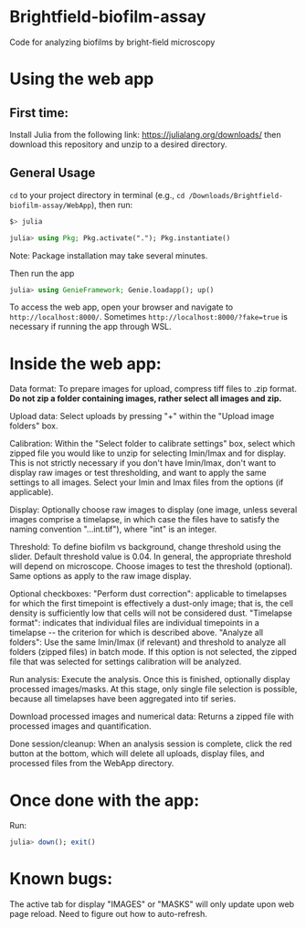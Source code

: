 # Brightfield-biofilm-assay
Code for analyzing biofilms by bright-field microscopy

# Using the web app
## First time:
Install Julia from the following link: https://julialang.org/downloads/ then download this repository and unzip to a desired directory.

## General Usage

`cd` to your project directory in terminal (e.g., `cd /Downloads/Brightfield-biofilm-assay/WebApp`), then run:

```bash
$> julia
`````

```julia
julia> using Pkg; Pkg.activate("."); Pkg.instantiate()
`````
Note: Package installation may take several minutes. 

Then run the app

```julia
julia> using GenieFramework; Genie.loadapp(); up()
`````

To access the web app, open your browser and navigate to `http://localhost:8000/`. Sometimes `http://localhost:8000/?fake=true` is necessary if running the app through WSL.

# Inside the web app:
Data format: To prepare images for upload, compress tiff files to .zip format. **Do not zip a folder containing images, rather select all images and zip.** 

Upload data: Select uploads by pressing "+" within the "Upload image folders" box. 

Calibration: Within the "Select folder to calibrate settings" box, select which zipped file you would like to unzip for selecting Imin/Imax and for display. This is not strictly necessary if you don't have Imin/Imax, don't want to display raw images or test thresholding, and want to apply the same settings to all images. Select your Imin and Imax files from the options (if applicable). 

Display:  Optionally choose raw images to display (one image, unless
several images comprise a timelapse, in which case the files have to satisfy the naming convention "...int.tif"), where "int" is an integer. 

Threshold: To define biofilm vs background, change threshold using the slider. Default threshold value is 0.04. In general, the appropriate threshold will depend on microscope. Choose images to test the threshold (optional). Same options as apply to the raw image display. 

Optional checkboxes: 
"Perform dust correction": applicable to timelapses for which
the first timepoint is effectively a dust-only image; that is, the cell density is sufficiently low that cells will not be considered dust. 
"Timelapse format":  indicates that individual files are individual timepoints in a timelapse -- the criterion for which is described above. 
"Analyze all folders":  Use the same Imin/Imax (if relevant) and threshold to analyze all folders (zipped files) in batch mode. If this option is not selected, the zipped file that
was selected for settings calibration will be analyzed. 

Run analysis: Execute the analysis. Once this is finished, optionally display processed images/masks. At this stage, only single file selection is possible, because all timelapses have been aggregated into tif series. 

Download processed images and numerical data: Returns a zipped file with processed images and quantification.

Done session/cleanup: When an analysis session is complete, click the red button at the bottom, which will delete all uploads, display files, and processed files from the WebApp directory.

# Once done with the app:
Run:
```julia
julia> down(); exit()
`````

# Known bugs:
The active tab for display "IMAGES" or "MASKS" will only update upon web page reload. Need to figure out how to auto-refresh.
